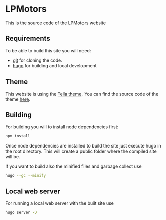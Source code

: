 # LPMotors

This is the source code of the LPMotors website

## Requirements

To be able to build this site you will need:

- [git](https://git-scm.com/) for cloning the code.
- [hugo](https://gohugo.io/) for building and local development 

## Theme

This website is using the [Tella theme](https://themes.gohugo.io/themes/tella/). You can find the source code of the theme [here](https://github.com/opera7133/tella).

## Building

For building you will to install node dependencies first:

```bash
npm install
```

Once node dependencies are installed to build the site just execute hugo in the root directory. This will create a public folder where the compiled site will be.

If you want to build also the minified files and garbage collect use

```bash
hugo --gc --minify
```

## Local web server

For running a local web server with the built site use

```bash
hugo server -D
```
